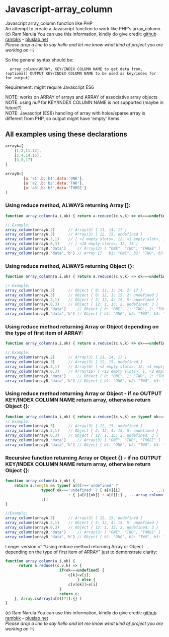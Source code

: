 # Javascript-array_column
Javascript array_column function like PHP\
An attempt to create a Javascript function to work like PHP's array_column.\
(c) Ram Narula You can use this information, kindly do give credit: [github rambkk](https://github.com/rambkk) - [pluslab.net](https://pluslab.net)\
*Please drop a line to say hello and let me know what kind of project you are working on :-)*

So the general syntax should be:

      array_column(ARRAY, KEY/INDEX COLUMN NAME to get data from, (optional) OUTPUT KEY/INDEX COLUMN NAME to be used as key/index for for output)

Requirement: might require Javascript ES6

NOTE: works on ARRAY of arrays and ARRAY of associative array objects\
NOTE: using *null* for KEY/INDEX COLUMN NAME is not supported (maybe in future?)\
NOTE: Javascript (ES6) handling of array with holes/sparse array is different from PHP, so output might have 'empty' items

## All examples using these declarations
```JavaScript
arrayA=[
    [1,2,11,12],
    [2,4,14,15],
    [3,5,17]
]

arrayB=[ 
        {a:'a1',b:'b1',data:'ONE'},
        {a:'a2',b:'b2',data:'TWO'},
        {a:'a3',b:'b3',data:'THREE'}
]
```

### Using reduce method, ALWAYS returning Array []:
```JavaScript
function array_column(a,i,ok) { return a.reduce((c,v,k) => ok===undefined ? [c[k]=v[i],c][1] : [c[v[ok]]=v[i],c][1],[]) }

// Example:
array_column(arrayA,2)   	// Array(3) [ 11, 14, 17 ]
array_column(arrayA,3)   	// Array(3) [ 12, 15, undefined ]
array_column(arrayA,3,1) 	// [ <2 empty slots>, 12, <1 empty slot>, 15, undefined ]  (simplified: Array [1]=12, [3]=15, [3]=undefined)
array_column(arrayA,0,3) 	// [ <10 empty slots>, 12, 15 ] 
array_column(arrayB,'data') 	// Array(3) [ "ONE", "TWO", "THREE" ]
array_column(arrayB,'data','b') // Array []   b1: "ONE", b2: "TWO", b3: "THREE"
```

### Using reduce method, ALWAYS returning Object {}:
```JavaScript
function array_column(a,i,ok) { return a.reduce((c,v,k) => ok===undefined ? [c[k]=v[i],c][1] : [c[v[ok]]=v[i],c][1],{}) }

// Example:
array_column(arrayA,2)   	// Object { 0: 11, 1: 14, 2: 17 }
array_column(arrayA,3)   	// Object { 0: 12, 1: 15, 2: undefined }
array_column(arrayA,3,1)	// Object { 2: 12, 4: 15, 5: undefined }
array_column(arrayA,0,3)	// Object { 12: 1, 15: 2, undefined: 3 }
array_column(arrayB,'data')  	// Object { 0: "ONE", 1: "TWO", 2: "THREE" }
array_column(arrayB,'data','b') // Object { b1: "ONE", b2: "TWO", b3: "THREE" }
```

### Using reduce method returning Array or Object depending on the type of first item of ARRAY:
```JavaScript
function array_column(a,i,ok) { return a.reduce((c,v,k) => ok===undefined ? [c[k]=v[i],c][1] : [c[v[ok]]=v[i],c][1],Array.isArray(a[0])?[]:{}) }

// Example:
array_column(arrayA,2)   	// Array(3) [ 11, 14, 17 ]
array_column(arrayA,3)   	// Array(3) [ 12, 15, undefined ]
array_column(arrayA,3,1)	// Array(6) [ <2 empty slots>, 12, <1 empty slot>, 15, undefined ]
array_column(arrayA,0,3)	// Array(16) [ <12 empty slots>, 1, <2 empty slots>, 2 ]
array_column(arrayB,'data')  	// Object { 0: "ONE", 1: "TWO", 2: "THREE" }
array_column(arrayB,'data','b') // Object { b1: "ONE", b2: "TWO", b3: "THREE" }
```

### Using reduce method returning Array or Object - if no OUTPUT KEY/INDEX COLUMN NAME return array, otherwise return Object {}:
```JavaScript
function array_column(a,i,ok) { return a.reduce((c,v,k) => typeof ok==='undefined' ? [c[k]=v[i],c][1] : [c[v[ok]]=v[i],c][1],ok===undefined?[]:{}) }
// Example:
array_column(arrayA,3) 		// Array(3) [ 12, 15, undefined ]
array_column(arrayA,3,1)	// Object { 2: 12, 4: 15, 5: undefined }
array_column(arrayA,0,3)	// Object { 12: 1, 15: 2, undefined: 3 }
array_column(arrayB,'data')  	// Array(3) [ "ONE", "TWO", "THREE" ]
array_column(arrayB,'data','b') // Object { b1: "ONE", b2: "TWO", b3: "THREE" }
```

### Recursive function returning Array or Object {} - if no OUTPUT KEY/INDEX COLUMN NAME return array, otherwise return Object {}:
```Javascript
function array_column(a,i,ok) { 
	return a.length && typeof a[0]!=='undefined' ? 
				typeof ok==='undefined' ? [ a[0][i]              , ...array_column(a.slice(1),i,ok) ]
							: { [a[0][ok]] : a[0][i] , ...array_column(a.slice(1),i,ok) }
				:[]							
}

//Example:
array_column(arrayA,3) 		// Array(3) [ 12, 15, undefined ]
array_column(arrayA,3,1)	// Object { 2: 12, 4: 15, 5: undefined }
array_column(arrayA,0,3)	// Object { 12: 1, 15: 2, undefined: 3 }
array_column(arrayB,'data')  	// Array(3) [ "ONE", "TWO", "THREE" ]
array_column(arrayB,'data','b') // Object { b1: "ONE", b2: "TWO", b3: "THREE" }
```




Longer version of "Using reduce method returning Array or Object depending on the type of first item of ARRAY" just to demonstrate clarity:
```JavaScript
function array_column(a,i,ok) {
      return a.reduce((c,v,k) => { 
                  		if(ok===undefined) {
		                  	c[k]=v[i];
                              	} else {
                  			c[v[ok]]=v[i]
		                }
                  		return c; 
	}, Array.isArray(a[0])?[]:{} )
}
```


(c) Ram Narula You can use this information, kindly do give credit: [github rambkk](https://github.com/rambkk) - [pluslab.net](https://pluslab.net)\
*Please drop a line to say hello and let me know what kind of project you are working on :-)*
